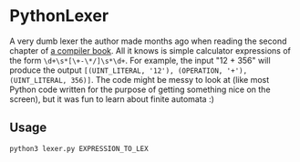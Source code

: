 # PythonLexer
A very dumb lexer the author made months ago when reading the second chapter of [a compiler book](https://www.amazon.co.uk/Engineering-Compiler-Keith-Cooper/dp/012088478X). All it knows is simple calculator expressions of the form `\d+\s*[\+-\*/]\s*\d+`. For example, the input "12  + 356" will produce the output `[(UINT_LITERAL, '12'), (OPERATION, '+'), (UINT_LITERAL, 356)]`. The code might be messy to look at (like most Python code written for the purpose of getting something nice on the screen), but it was fun to learn about finite automata :)

## Usage 
``` python3 lexer.py EXPRESSION_TO_LEX ```
